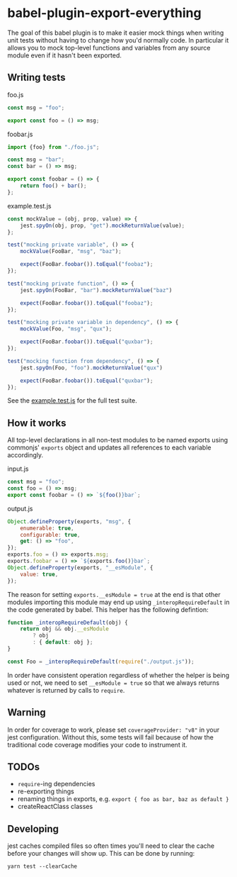# babel-plugin-export-everything

The goal of this babel plugin is to make it easier mock things when
writing unit tests without having to change how you'd normally code.
In particular it allows you to mock top-level functions and variables
from any source module even if it hasn't been exported.

## Writing tests

foo.js
```js
const msg = "foo";

export const foo = () => msg;
```

foobar.js
```js
import {foo} from "./foo.js";

const msg = "bar";
const bar = () => msg;

export const foobar = () => {
    return foo() + bar();
};
```

example.test.js
```js
const mockValue = (obj, prop, value) => {
    jest.spyOn(obj, prop, "get").mockReturnValue(value);
};

test("mocking private variable", () => {
    mockValue(FooBar, "msg", "baz");

    expect(FooBar.foobar()).toEqual("foobaz");
});

test("mocking private function", () => {
    jest.spyOn(FooBar, "bar").mockReturnValue("baz")

    expect(FooBar.foobar()).toEqual("foobaz");
});

test("mocking private variable in dependency", () => {
    mockValue(Foo, "msg", "qux");

    expect(FooBar.foobar()).toEqual("quxbar");
});

test("mocking function from dependency", () => {
    jest.spyOn(Foo, "foo").mockReturnValue("qux")

    expect(FooBar.foobar()).toEqual("quxbar");
});
```

See the [example.test.js](example/example.test.js) for the full test
suite.

## How it works

All top-level declarations in all non-test modules to be named exports
using commonjs' `exports` object and updates all references to each
variable accordingly.

input.js
```js
const msg = "foo";
const foo = () => msg;
export const foobar = () => `${foo()}bar`;
```

output.js
```js
Object.defineProperty(exports, "msg", {
    enumerable: true,
    configurable: true,
    get: () => "foo",
});
exports.foo = () => exports.msg;
exports.foobar = () => `${exports.foo()}bar`;
Object.defineProperty(exports, "__esModule", {
    value: true,
});
```

The reason for setting `exports.__esModule = true` at the end is that
other modules importing this module may end up using `_interopRequireDefault`
in the code generated by babel.  This helper has the following defintion:

```js
function _interopRequireDefault(obj) {
    return obj && obj.__esModule 
        ? obj 
        : { default: obj };
}

const Foo = _interopRequireDefault(require("./output.js"));
```

In order have consistent operation regardless of whether the helper is
being used or not, we need to set `__esModule = true` so that we always
returns whatever is returned by calls to `require`.

## Warning

In order for coverage to work, please set `coverageProvider: "v8"` in
your jest configuration.  Without this, some tests will fail because of
how the traditional code coverage modifies your code to instrument it.

## TODOs

- `require`-ing dependencies
- re-exporting things
- renaming things in exports, e.g. `export { foo as bar, baz as default }`
- createReactClass classes

## Developing

jest caches compiled files so often times you'll need to clear the cache
before your changes will show up.  This can be done by running:

```
yarn test --clearCache
```
